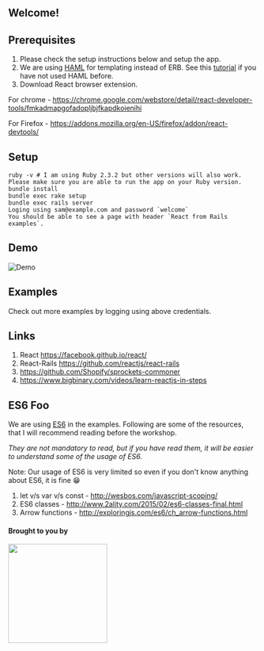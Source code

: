 ## Welcome!

## Prerequisites

1. Please check the setup instructions below and setup the app.
2. We are using [HAML](http://haml.info/) for templating instead of ERB. See this [tutorial](http://haml.info/tutorial.html) if you have not used HAML before.
3. Download React browser extension. 

  For chrome - https://chrome.google.com/webstore/detail/react-developer-tools/fmkadmapgofadopljbjfkapdkoienihi 

  For Firefox - https://addons.mozilla.org/en-US/firefox/addon/react-devtools/

## Setup

```
ruby -v # I am using Ruby 2.3.2 but other versions will also work. Please make sure you are able to run the app on your Ruby version.
bundle install
bundle exec rake setup
bundle exec rails server
Loging using sam@example.com and password `welcome`
You should be able to see a page with header `React from Rails examples`.
```

## Demo

![Demo](https://cloud.githubusercontent.com/assets/16014189/16873401/8fa8c9f2-4ab0-11e6-826e-459db15e4b18.gif)

## Examples 

Check out more examples by logging using above credentials.

## Links

1. React https://facebook.github.io/react/
2. React-Rails https://github.com/reactjs/react-rails
3. https://github.com/Shopify/sprockets-commoner
4. https://www.bigbinary.com/videos/learn-reactjs-in-steps

## ES6 Foo

We are using [ES6](https://github.com/lukehoban/es6features) in the examples. Following are some of the resources, that I will recommend reading before the workshop.

*They are not mandatory to read, but if you have read them, it will be easier to understand some of the usage of ES6.*

Note: Our usage of ES6 is very limited so even if you don't know anything about ES6, it is fine 😁

1. let v/s var v/s const - http://wesbos.com/javascript-scoping/
2. ES6 classes - http://www.2ality.com/2015/02/es6-classes-final.html
3. Arrow functions - http://exploringjs.com/es6/ch_arrow-functions.html

#### Brought to you by

<a href='http://BigBinary.com'><img src="https://s3.amazonaws.com/bigbinary-media/horizontal/logo_blue.png" width="200px"/></a>
